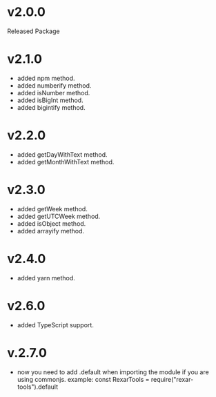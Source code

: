 # v2.0.0

Released Package

# v2.1.0

- added npm method.
- added numberify method.
- added isNumber method.
- added isBigInt method.
- added bigintify method.

# v2.2.0

- added getDayWithText method.
- added getMonthWithText method.

# v2.3.0

- added getWeek method.
- added getUTCWeek method.
- added isObject method.
- added arrayify method.

# v2.4.0

- added yarn method.

# v2.6.0

- added TypeScript support.

# v.2.7.0

- now you need to add .default when importing the module if you are using commonjs. example: const RexarTools = require("rexar-tools").default
